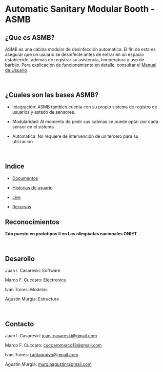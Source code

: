 # Automatic Sanitary Modular Booth - ASMB

## ¿Que es ASMB?

ASMB es una cabina modular de desinfección automatica. El fin de esta es asegurar que un usuario se desinfecte antes de entrar en un espacio establecido, ademas de registrar su asistencia, temperatura y uso de barbijo.
Para explicación de funcionamiento en detalle, consultar el [Manual de Usuario](https://github.com/impatrq/asmb/blob/main/Docs/Carpeta%20técnica.docx)

<br>

## ¿Cuales son las bases ASMB?


- Integración: ASMB tambien cuenta con su propio sistema de registro de usuarios y estado de sensores. 

- Modularidad: Al momento de pedir sus cabinas se puede optar por cada sensor en el sistema

- Automatica: No requiere de intervención de un tercero para su utilización

<br>

## Indice


- [Documentos](https://github.com/impatrq/asmb/tree/main/Docs)

- [Historias de usuario](https://github.com/impatrq/asmb/tree/main/Historias%20de%20Usuario)

- [Live](https://github.com/impatrq/asmb/tree/main/Live)

- [Recursos](https://github.com/impatrq/asmb/tree/main/Recursos)
## Reconocimientos
<b>2do puesto en prototipos II en Las olimpiadas nacionales ONIET</b>

<br>

## Desarollo

Juan I. Casareski: Software

Marco F. Cuccaro: Electronica

Iván Torres: Modelos

Agustín Murgia: Estructura

<br>

## Contacto

Juan I. Casareski: [juani.casareski@gmail.com](mailto:juani.casareski@gmail.com)

Marco F. Cuccaro: [cuccaromarco13@gmail.com](mailto:cuccaromarco13@gmail.com)

Iván Torres: [rantaproivo@gmail.com](mailto:rantaproivo@gmail.com)

Agustín Murgia: [murgiaagustin@gmail.com](mailto:murgiaagustin@gmail.com)
